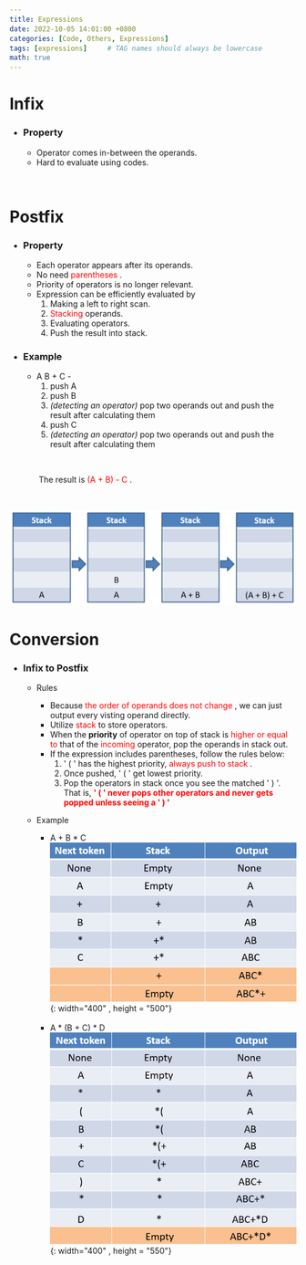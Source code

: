```yaml
---
title: Expressions
date: 2022-10-05 14:01:00 +0800
categories: [Code, Others, Expressions]
tags: [expressions]     # TAG names should always be lowercase
math: true
---
```


**Infix**
===

- ### Property
    - Operator comes in-between the operands.
    - Hard to evaluate using codes.

<br>

**Postfix**
===

- ### Property
    - Each operator appears after its operands.
    - No need <span style="color:red"> parentheses </span>.
    - Priority of operators is no longer relevant.
    - Expression can be efficiently evaluated by
        1. Making a left to right scan.
        2. <span style="color:red"> Stacking </span> operands.
        3. Evaluating operators.
        4. Push the result into stack.

- ### Example
    - A B + C -
        1. push A
        2. push B
        3. *(detecting an operator)* pop two operands out and push the result after calculating them
        4. push C
        5. *(detecting an operator)* pop two operands out and push the result after calculating them
<br>

&nbsp;&nbsp;&nbsp;&nbsp;&nbsp;&nbsp;&nbsp;&nbsp;&nbsp;&nbsp;&nbsp;&nbsp;
The result is <span style="color:red"> (A + B) - C </span>.

<br>

![postfix1](/assets/images/postfix1.png)

**Conversion**
===

- ### Infix to Postfix
    - Rules
        - Because <span style="color:red"> the order of operands does not change </span>, we can just output every visting operand directly.
        - Utilize <span style="color:red"> stack </span> to store operators.
        - When the **priority** of operator on top of stack is <span style="color:red"> higher or equal to </span> that of the <span style="color:red"> incoming </span> operator, pop the operands in stack out.
        - If the expression includes parentheses, follow the rules below:
            1. ' ( ' has the highest priority, <span style="color:red"> always push to stack </span>.
            2. Once pushed, ' ( ' get lowest priority.
            3. Pop the operators in stack once you see the matched ' ) '. <br>
    That is, <span style="color:red">**' ( ' never pops other operators and never gets popped unless seeing a ' ) '** </span>

    - Example
        - A + B * C
            <br>
            ![postfix2](/assets/images/postfix2.png){: width="400" , height = "500"}
        <br>

        - A * (B + C) * D
            <br>
            ![postfix3](/assets/images/postfix3.png){: width="400" , height = "550"}

